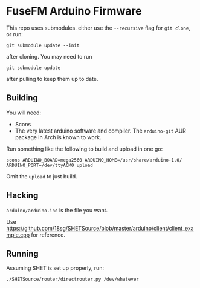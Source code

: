FuseFM Arduino Firmware
=======================

This repo uses submodules. either use the `--recursive` flag for `git clone`, or run:

```
git submodule update --init
```

after cloning. You may need to run

```
git submodule update
```

after pulling to keep them up to date.

Building
--------

You will need:

- Scons
- The very latest arduino software and compiler. The `arduino-git` AUR package in Arch is known to work.

Run something like the following to build and upload in one go:

```
scons ARDUINO_BOARD=mega2560 ARDUINO_HOME=/usr/share/arduino-1.0/ ARDUINO_PORT=/dev/ttyACM0 upload
```

Omit the `upload` to just build.

Hacking
-------

`arduino/arduino.ino` is the file you want.

Use https://github.com/18sg/SHETSource/blob/master/arduino/client/client_example.cpp for reference.

Running
-------

Assuming SHET is set up properly, run:

```
./SHETSource/router/directrouter.py /dev/whatever
```
